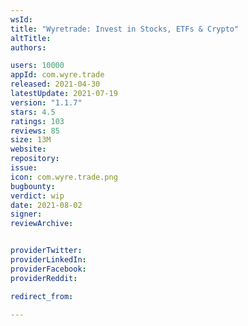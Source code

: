 ```yaml
---
wsId: 
title: "Wyretrade: Invest in Stocks, ETFs & Crypto"
altTitle: 
authors:

users: 10000
appId: com.wyre.trade
released: 2021-04-30
latestUpdate: 2021-07-19
version: "1.1.7"
stars: 4.5
ratings: 103
reviews: 85
size: 13M
website: 
repository: 
issue: 
icon: com.wyre.trade.png
bugbounty: 
verdict: wip
date: 2021-08-02
signer: 
reviewArchive:


providerTwitter: 
providerLinkedIn: 
providerFacebook: 
providerReddit: 

redirect_from:

---
```



